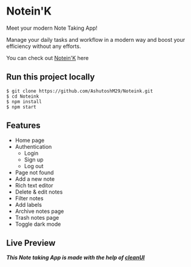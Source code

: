 # Notein'K

Meet your modern Note Taking App!

Manage your daily tasks and workflow in a modern way and boost your efficiency without any efforts.

You can check out [Notein'K](https://noteink.vercel.app/) here

## Run this project locally

```
$ git clone https://github.com/AshutoshM29/Noteink.git
$ cd Noteink
$ npm install
$ npm start
```

## Features

- Home page
- Authentication
  * Login
  * Sign up
  * Log out
- Page not found
- Add a new note
- Rich text editor
- Delete & edit notes
- Filter notes
- Add labels
- Archive notes page
- Trash notes page
- Toggle dark mode

## Live Preview


***This Note taking App is made with the help of [cleanUI](https://clean-ui.netlify.app/)***

